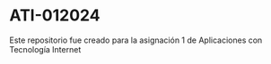 # ATI-012024
Este repositorio fue creado para la asignación 1 de Aplicaciones con Tecnología Internet
